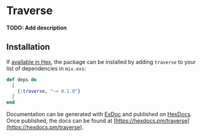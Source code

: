 # Traverse

**TODO: Add description**

## Installation

If [available in Hex](https://hex.pm/docs/publish), the package can be installed
by adding `traverse` to your list of dependencies in `mix.exs`:

```elixir
def deps do
  [
    {:traverse, "~> 0.1.0"}
  ]
end
```

Documentation can be generated with [ExDoc](https://github.com/elixir-lang/ex_doc)
and published on [HexDocs](https://hexdocs.pm). Once published, the docs can
be found at [https://hexdocs.pm/traverse](https://hexdocs.pm/traverse).

